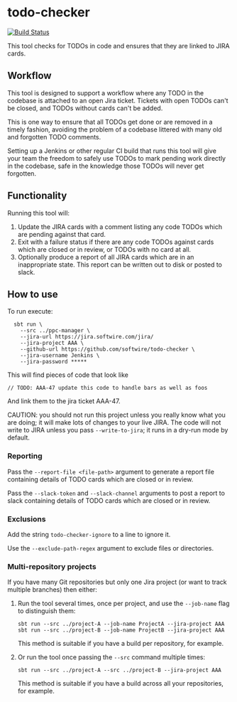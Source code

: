 # todo-checker

[![Build Status](https://travis-ci.org/Softwire/todo-checker.svg?branch=master)](https://travis-ci.org/Softwire/todo-checker)

This tool checks for TODOs in code and ensures that they are linked to JIRA cards.

## Workflow

This tool is designed to support a workflow where any TODO in the codebase is attached
to an open Jira ticket. Tickets with open TODOs can't be closed, and TODOs without
cards can't be added.

This is one way to ensure that all TODOs get done or are removed in a timely fashion,
avoiding the problem of a codebase littered with many old and forgotten TODO comments.

Setting up a Jenkins or other regular CI build that runs this tool will give your team the
freedom to safely use TODOs to mark pending work directly in the codebase,
safe in the knowledge those TODOs will never get forgotten.

## Functionality

Running this tool will:

1. Update the JIRA cards with a comment listing any code TODOs
which are pending against that card.
2. Exit with a failure status if there are any code TODOs against
cards which are closed or in review, or TODOs with no card at all.
3. Optionally produce a report of all JIRA cards which are in an 
inappropriate state.  This report can be written out to disk or posted
to slack.

## How to use

To run execute:

```
  sbt run \
    --src ../ppc-manager \
    --jira-url https://jira.softwire.com/jira/
    --jira-project AAA \
    --github-url https://github.com/softwire/todo-checker \
    --jira-username Jenkins \
    --jira-password *****
```

This will find pieces of code that look like

```
// TODO: AAA-47 update this code to handle bars as well as foos
```

And link them to the jira ticket AAA-47.

CAUTION: you should not run this project unless you really know what you
are doing; it will make lots of changes to your live JIRA.
The code will not write to JIRA unless you pass `--write-to-jira`; it runs
in a dry-run mode by default.

### Reporting

Pass the `--report-file <file-path>` argument to generate a report file containing 
details of TODO cards which are closed or in review.

Pass the `--slack-token` and `--slack-channel` arguments to post a report to slack
containing details of TODO cards which are closed or in review. 

### Exclusions

Add the string `todo-checker-ignore` to a line to ignore it.

Use the `--exclude-path-regex` argument to exclude files or directories.

### Multi-repository projects

If you have many Git repositories but only one Jira project (or
want to track multiple branches) then either:

1. Run the tool several times, once per project, and use the `--job-name` flag to distinguish them:
    
    ```
    sbt run --src ../project-A --job-name ProjectA --jira-project AAA
    sbt run --src ../project-B --job-name ProjectB --jira-project AAA
    ```
    This method is suitable if you have a build per repository, for example. 
2. Or run the tool once passing the `--src` command multiple times:
   ```
   sbt run --src ../project-A --src ../project-B --jira-project AAA
   ```
   This method is suitable if you have a build across all your repositories, for example.